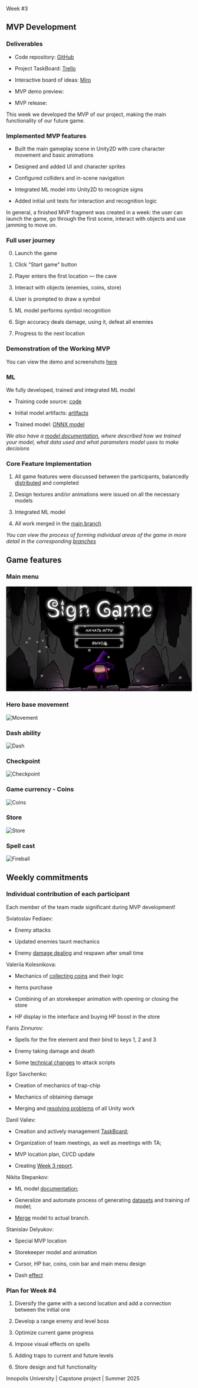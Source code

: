Week \#3

## MVP Development

### **Deliverables**

* Code repository: [GitHub](https://github.com/IU-Capstone-Project-2025/SignGame)

* Project TaskBoard: [Trello](https://trello.com/b/g98QWgRE/sign-game)

* Interactive board of ideas: [Miro](https://miro.com/welcomeonboard/NjllanVudnhUd2Fhd3RGQUpCMlN0S3d2Nm9SakkrNzI1YVhsK0VKYmZpQkR6Titjc2xycjRyNnpYRTNGRTlvNyt5anpZa3R4TkZVUEdwNjIwdDVTcjdqQksyeUJBbTcreDg3cXNHWllsZFk2VWlhSHRvTTJ2aU5uU3BuR2hvRG5NakdSWkpBejJWRjJhRnhhb1UwcS9BPT0hdjE=?share_link_id=131423753479)

* MVP demo preview: []()

* MVP release: []()

This week we developed the MVP of our project, making the main functionality of our future game.

### Implemented MVP features

* Built the main gameplay scene in Unity2D with core character movement and basic animations

* Designed and added UI and character sprites

* Configured colliders and in-scene navigation

* Integrated ML model into Unity2D to recognize signs

* Added initial unit tests for interaction and recognition logic

In general, a finished MVP fragment was created in a week: the user can launch the game, go through the first scene, interact with objects and use jamming to move on.

### Full user journey

0. Launch the game

1. Click "Start game" button

2. Player enters the first location — the cave

3. Interact with objects (enemies, coins, store)

4. User is prompted to draw a symbol

5. ML model performs symbol recognition

6. Sign accuracy deals damage, using it, defeat all enemies

7. Progress to the next location

### Demonstration of the Working MVP

You can view the demo and screenshots [here]()

### ML

We fully developed, trained and integrated ML model

- Training code source: [code](https://github.com/IU-Capstone-Project-2025/SignGame/blob/main/static_ml/model.py)

- Initial model artifacts: [artifacts](https://github.com/IU-Capstone-Project-2025/SignGame/blob/main/static_ml/test_dataset_generation.ipynb)

- Trained model: [ONNX model](https://github.com/IU-Capstone-Project-2025/SignGame/blob/main/static_ml/CNNModelC%23/CNN_model.onnx)

*We also have a [model documentation](https://github.com/IU-Capstone-Project-2025/SignGame/blob/main/static_ml/doc.md), where described how we trained your model, what data used and what parameters model uses to make decisions*

### Core Feature Implementation

1. All game features were discussed between the participants, balancedly [distributed](https://trello.com/b/g98QWgRE/sign-game) and completed

2. Design textures and/or animations were issued on all the necessary models

3. Integrated ML model

4. All work merged in the [main branch](https://github.com/IU-Capstone-Project-2025/SignGame)

*You can view the process of forming individual areas of the game in more detail in the corresponding [branches](https://github.com/IU-Capstone-Project-2025/SignGame/branches)*

## Game features

### Main menu

![Main menu](https://github.com/IU-Capstone-Project-2025/SignGame/blob/reports/assets/MainMenu.gif)

### Hero base movement

![Movement](https://github.com/IU-Capstone-Project-2025/SignGame/blob/reports/assets/Movement.gif)

### Dash ability

![Dash](https://github.com/IU-Capstone-Project-2025/SignGame/blob/reports/assets/dash.gif)

### Checkpoint

![Checkpoint](https://github.com/IU-Capstone-Project-2025/SignGame/blob/reports/assets/checkpoint.gif)

### Game currency - Coins

![Coins](https://github.com/IU-Capstone-Project-2025/SignGame/blob/reports/assets/coins.gif)

### Store

![Store](https://github.com/IU-Capstone-Project-2025/SignGame/blob/reports/assets/store.gif)

### Spell cast

![Fireball](https://github.com/IU-Capstone-Project-2025/SignGame/blob/reports/assets/spell.gif)

## Weekly commitments

### Individual contribution of each participant

Each member of the team made significant during MVP development!

Sviatoslav Fediaev:

* Enemy attacks
  
* Updated enemies taunt mechanics 
  
* Enemy [damage dealing](https://github.com/IU-Capstone-Project-2025/SignGame/commit/18d2caf8dafcbb240593fb164d7d68a8ad92d1f3) and respawn after small time

Valeriia Kolesnikova:

* Mechanics of [collecting coins](https://github.com/IU-Capstone-Project-2025/SignGame/commit/ea56c60c43a63636a54d5757b8e09d0fa6fcfdd1) and their logic

* Items purchase 

* Combining of an storekeeper animation with opening or closing the store 

* HP display in the interface and buying HP boost in the store

Fanis Zinnurov:

* Spells for the fire element and their bind to keys 1, 2 and 3

* Enemy taking damage and death
 
* Some [technical changes](https://github.com/IU-Capstone-Project-2025/SignGame/commit/10821f94f7dbe20b16831fcc2bb29088d6723e54) to attack scripts

Egor Savchenko:

* Creation of mechanics of trap-chip

* Mechanics of obtaining damage

* Merging and [resolving problems](https://github.com/IU-Capstone-Project-2025/SignGame/commit/dd100336a94ceae10005f302679562d22573ef12) of all Unity work

Danil Valiev:

* Creation and actively management [TaskBoard](https://trello.com/b/g98QWgRE/sign-game);
  
* Organization of team meetings, as well as meetings with TA;

* MVP location plan, CI/CD update

* Creating [Week 3 report](https://github.com/IU-Capstone-Project-2025/SignGame/blob/reports/week3.md).

Nikita Stepankov:

* ML model [documentation](https://github.com/IU-Capstone-Project-2025/SignGame/blob/main/static_ml/doc.md);
  
* Generalize and automate process of generating [datasets](https://github.com/IU-Capstone-Project-2025/SignGame/blob/main/static_ml/test_dataset_generation.ipynb) and training of model;

* [Merge](https://github.com/IU-Capstone-Project-2025/SignGame/pull/11) model to actual branch.

Stanislav Delyukov:

* Special MVP location

* Storekeeper model and animation

* Cursor, HP bar, coins, coin bar and main menu design

* Dash [effect](https://github.com/IU-Capstone-Project-2025/SignGame/commit/9554e9ad7689ff3a1e4ffe88ca94c3b031f2cb0c) 

### Plan for Week #4

1. Diversify the game with a second location and add a connection between the initial one
  
2. Develop a range enemy and level boss
  
3. Optimize current game progress
  
4. Impose visual effects on spells

5. Adding traps to current and future levels

6. Store design and full functionality

Innopolis University | Capstone project | Summer 2025
